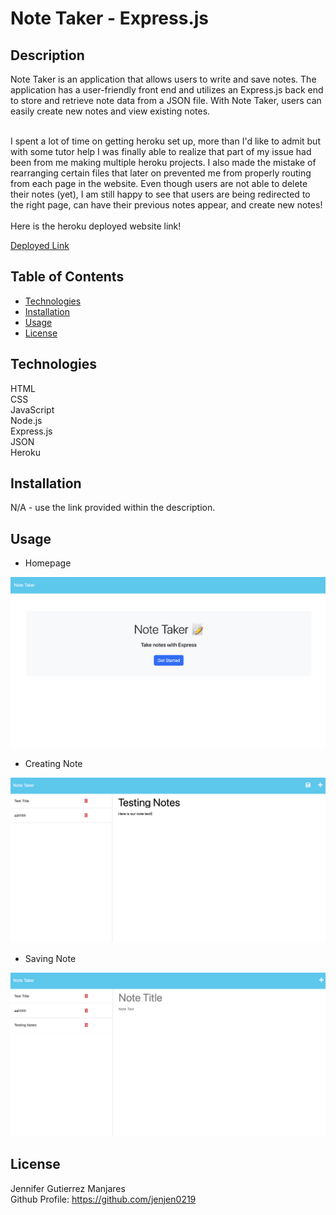 # Note Taker - Express.js 

## Description
Note Taker is an application that allows users to write and save notes. The application has a user-friendly front end and utilizes an Express.js back end to store and retrieve note data from a JSON file. With Note Taker, users can easily create new notes and view existing notes.

<br>
I spent a lot of time on getting heroku set up, more than I'd like to admit but with some tutor help I was finally able to realize that part of my issue had been from me making multiple heroku projects. I also made the mistake of rearranging certain files that later on prevented me from properly routing from each page in the website. Even though users are not able to delete their notes (yet), I am still happy to see that users are being redirected to the right page, can have their previous notes appear, and create new notes! 
<br>
<br>
Here is the heroku deployed website link! 
<br>

[Deployed Link](https://nameless-mountain-32309.herokuapp.com/notes)

## Table of Contents
- [Technologies](#technologies)
- [Installation](#installation)
- [Usage](#usage)
- [License](#license)

## Technologies
HTML<br>
CSS<br>
JavaScript<br>
Node.js<br>
Express.js<br>
JSON<br>
Heroku

## Installation

N/A - use the link provided within the description. 

## Usage
- Homepage <br>

![screenshot of home page](/images/homePage11.png)
<br>

- Creating Note <br>

![screenshot of creating a new note](/images/creatingNote11.png)
<br>

- Saving Note <br>

![screenshot of saved note](/images/savingNote11.png)



## License
Jennifer Gutierrez Manjares <br>
Github Profile: https://github.com/jenjen0219

